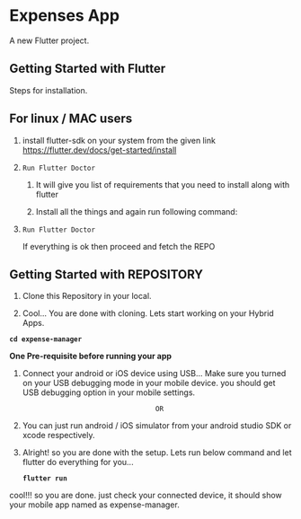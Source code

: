# Expenses App

A new Flutter project.

## Getting Started with Flutter

Steps for installation.

## For linux / MAC users

1. install flutter-sdk on your system from the given link https://flutter.dev/docs/get-started/install

2. ` Run Flutter Doctor `

    1. It will give you list of requirements that you need to install along with flutter

    2. Install all the things and again run following command:

3. ` Run Flutter Doctor `

    If everything is ok then proceed and fetch the REPO


## Getting Started with REPOSITORY

1. Clone this Repository in your local.

2. Cool... You are done with cloning. Lets start working on your Hybrid Apps.

**` cd expense-manager `**

**One Pre-requisite before running your app**

1. Connect your android or iOS device using USB... Make sure you turned on your USB debugging mode in your mobile device.
you should get USB debugging option in your mobile settings.

                                        OR 
1. You can just run android / iOS simulator from your android studio SDK or xcode respectively.

2. Alright! so you are done with the setup. Lets run below command and let flutter do everything for you...

    **` flutter run `**


cool!!! so you are done. just check your connected device, it should show your mobile app named as expense-manager.
